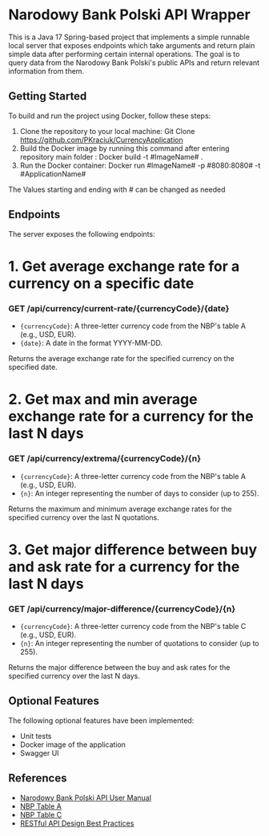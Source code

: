 # Narodowy Bank Polski API Wrapper

This is a Java 17 Spring-based project that implements a simple runnable local server that exposes endpoints which take arguments and return plain simple data after performing certain internal operations. The goal is to query data from the Narodowy Bank Polski's public APIs and return relevant information from them.

## Getting Started

To build and run the project using Docker, follow these steps:

1. Clone the repository to your local machine: Git Clone https://github.com/PKraciuk/CurrencyApplication
2. Build the Docker image by running this command after entering repository main folder : Docker build -t #ImageName# .
3. Run the Docker container: Docker run #ImageName# -p #8080:8080# -t #ApplicationName#

The Values starting and ending with # can be changed as needed

## Endpoints

The server exposes the following endpoints:

# 1. Get average exchange rate for a currency on a specific date
### GET /api/currency/current-rate/{currencyCode}/{date}
- `{currencyCode}`: A three-letter currency code from the NBP's table A (e.g., USD, EUR).
- `{date}`: A date in the format YYYY-MM-DD.

Returns the average exchange rate for the specified currency on the specified date.


# 2. Get max and min average exchange rate for a currency for the last N days
### GET /api/currency/extrema/{currencyCode}/{n}
- `{currencyCode}`: A three-letter currency code from the NBP's table A (e.g., USD, EUR).
- `{n}`: An integer representing the number of days to consider (up to 255).

Returns the maximum and minimum average exchange rates for the specified currency over the last N quotations.


# 3. Get major difference between buy and ask rate for a currency for the last N days
### GET /api/currency/major-difference/{currencyCode}/{n}

- `{currencyCode}`: A three-letter currency code from the NBP's table C (e.g., USD, EUR).
- `{n}`: An integer representing the number of quotations to consider (up to 255).

Returns the major difference between the buy and ask rates for the specified currency over the last N days.

## Optional Features

The following optional features have been implemented:

- Unit tests
- Docker image of the application
- Swagger UI 

## References

- [Narodowy Bank Polski API User Manual](http://api.nbp.pl/)
- [NBP Table A](https://nbp.pl/en/statistic-and-financial-reporting/rates/table-a/)
- [NBP Table C](https://nbp.pl/en/statistic-and-financial-reporting/rates/table-c/)
- [RESTful API Design Best Practices](https://learn.microsoft.com/en-us/azure/architecture/best-practices/api-design)
